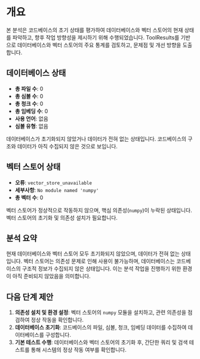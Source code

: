 # 개요
본 분석은 코드베이스의 초기 상태를 평가하여 데이터베이스와 벡터 스토어의 현재 상태를 파악하고, 향후 작업 방향성을 제시하기 위해 수행되었습니다. ToolResults를 기반으로 데이터베이스와 벡터 스토어의 주요 통계를 검토하고, 문제점 및 개선 방향을 도출합니다.

## 데이터베이스 상태
- **총 파일 수**: 0  
- **총 심볼 수**: 0  
- **총 청크 수**: 0  
- **총 임베딩 수**: 0  
- **사용 언어**: 없음  
- **심볼 유형**: 없음  

데이터베이스가 초기화되지 않았거나 데이터가 전혀 없는 상태입니다. 코드베이스의 구조와 데이터가 아직 수집되지 않은 것으로 보입니다.

## 벡터 스토어 상태
- **오류**: `vector_store_unavailable`  
- **세부사항**: `No module named 'numpy'`  
- **총 벡터 수**: 0  

벡터 스토어가 정상적으로 작동하지 않으며, 핵심 의존성(`numpy`)이 누락된 상태입니다. 벡터 스토어의 초기화 및 의존성 설치가 필요합니다.

## 분석 요약
현재 데이터베이스와 벡터 스토어 모두 초기화되지 않았으며, 데이터가 전혀 없는 상태입니다. 벡터 스토어는 의존성 문제로 인해 사용이 불가능하며, 데이터베이스는 코드베이스의 구조적 정보가 수집되지 않은 상태입니다. 이는 분석 작업을 진행하기 위한 환경이 아직 준비되지 않았음을 의미합니다.

## 다음 단계 제안
1. **의존성 설치 및 환경 설정**: 벡터 스토어의 `numpy` 모듈을 설치하고, 관련 의존성을 점검하여 정상 작동을 확인합니다.  
2. **데이터베이스 초기화**: 코드베이스의 파일, 심볼, 청크, 임베딩 데이터를 수집하여 데이터베이스를 구성합니다.  
3. **기본 테스트 수행**: 데이터베이스와 벡터 스토어의 초기화 후, 간단한 쿼리 및 검색 테스트를 통해 시스템의 정상 작동 여부를 확인합니다.